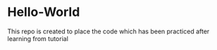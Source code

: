# Hello-World
This repo is created to place the code which has been practiced after learning from tutorial
